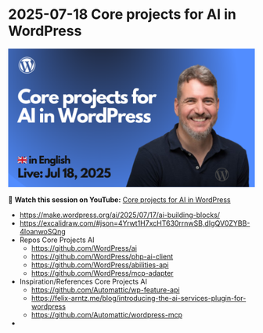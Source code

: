 # 2025-07-18 Core projects for AI in WordPress

[![](./thumbnail.png)](https://www.youtube.com/watch?v=Ban33rXA9as)

🎥 **Watch this session on YouTube:** [Core projects for AI in WordPress](https://www.youtube.com/watch?v=Ban33rXA9as)

- https://make.wordpress.org/ai/2025/07/17/ai-building-blocks/
- https://excalidraw.com/#json=4Yrwt1H7xcHT630rrnwSB,dIgQV0ZYBB-4loanwoSQng
- Repos Core Projects AI
  - https://github.com/WordPress/ai
  - https://github.com/WordPress/php-ai-client
  - https://github.com/WordPress/abilities-api
  - https://github.com/WordPress/mcp-adapter
- Inspiration/References Core Projects AI
  - https://github.com/Automattic/wp-feature-api
  - https://felix-arntz.me/blog/introducing-the-ai-services-plugin-for-wordpress
  - https://github.com/Automattic/wordpress-mcp
- 
